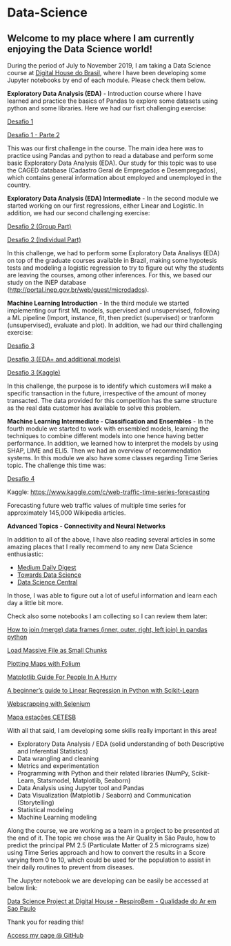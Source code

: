 <style>body {background-image: url("data-science-lego.jpg");background-repeat:no-repeat;background-size:cover;}</style>

# Data-Science

## Welcome to my place where I am currently enjoying the Data Science world!

During the period of July to November 2019, I am taking a Data Science course at <a href="https://br.digitalhouse.com/">Digital House do Brasil</a>, where I have been developing some Jupyter notebooks by end of each module. Please check them below.

**Exploratory Data Analysis (EDA)** - Introduction course where I have learned and practice the basics of Pandas to explore some datasets using python and some libraries. Here we had our fisrt challenging exercise:

<a href="https://nbviewer.jupyter.org/github/rpbenatti/Data-Science/blob/master/Desafio1.ipynb">Desafio 1</a>

<a href="https://nbviewer.jupyter.org/github/rpbenatti/Data-Science/blob/master/desafio1-parte2.ipynb">Desafio 1 - Parte 2</a>

This was our first challenge in the course. The main idea here was to practice using Pandas and python to read a database and perform some basic Exploratory Data Analysis (EDA). Our study for this topic was to use the CAGED database (Cadastro Geral de Empregados e Desempregados), which contains general information about employed and unemployed in the country.

**Exploratory Data Analysis (EDA) Intermediate** - In the second module we started working on our first regressions, either Linear and Logistic. In addition, we had our second challenging exercise:

<a href="https://nbviewer.jupyter.org/github/rpbenatti/Data-Science/blob/master/Desafio2-grupo5-final-v5_entrega.ipynb">Desafio 2 (Group Part)</a>

<a href="https://nbviewer.jupyter.org/github/rpbenatti/Data-Science/blob/master/Desafio2-individual-Benatti-v2.ipynb">Desafio 2 (Individual Part)</a>

In this challenge, we had to perform some Exploratory Data Analisys (EDA) on top of the graduate courses available in Brazil, making some hypotesis tests and modeling a logistic regression to try to figure out why the students are leaving the courses, among other inferences. For this, we based our study on the INEP database (http://portal.inep.gov.br/web/guest/microdados).

**Machine Learning Introduction** - In the third module we started implementing our first ML models, supervised and unsupervised, following a ML pipeline (Import, instance, fit, then predict (supervised) or tranform (unsupervised), evaluate and plot). In addition, we had our third challenging exercise:

<a href="https://nbviewer.jupyter.org/github/rpbenatti/Data-Science/blob/master/desafio3_Benatti_v2.ipynb">Desafio 3</a>

<a href="https://nbviewer.jupyter.org/github/rpbenatti/Data-Science/blob/master/DH Desafio 3 Benatti.ipynb">Desafio 3 (EDA+ and additional models)</a>

<a href="https://www.kaggle.com/rpbenatti/dh-desafio-3-benatti">Desafio 3 (Kaggle)</a>

In this challenge, the purpose is to identify which customers will make a specific transaction in the future, irrespective of the amount of money transacted. The data provided for this competition has the same structure as the real data customer has available to solve this problem.

**Machine Learning Intermediate - Classification and Ensembles** - In the fourth module we started to work with ensembled models, learning the techniques to combine different models into one hence having better performance. In addition, we learned how to interpret the models by using SHAP, LIME and ELI5. Then we had an overview of recommendation systems. In this module we also have some classes regarding Time Series topic. The challenge this time was:

<a href="https://www.kaggle.com/rpbenatti/dh-desafio-4-benatti">Desafio 4</a>

Kaggle: https://www.kaggle.com/c/web-traffic-time-series-forecasting

Forecasting future web traffic values of multiple time series for approximately 145,000 Wikipedia articles.

**Advanced Topics - Connectivity and Neural Networks**

In addition to all of the above, I have also reading several articles in some amazing places that I really recommend to any new Data Science enthusiastic:

<ul>
  <li><a href="https://medium.com/">Medium Daily Digest</a></li>
  <li><a href="https://towardsdatascience.com/">Towards Data Science</a></li>
  <li><a href="https://www.datasciencecentral.com/">Data Science Central</a></li>
</ul>

In those, I was able to figure out a lot of useful information and learn each day a little bit more.

Check also some notebooks I am collecting so I can review them later:

<a href="https://nbviewer.jupyter.org/github/rpbenatti/Data-Science/blob/master/how_to_join_merge_dataframes_in_pandas_python.ipynb">How to join (merge) data frames (inner, outer, right, left join) in pandas python</a>

<a href="https://nbviewer.jupyter.org/github/rpbenatti/Data-Science/blob/master/load_massive_file_as_small_chunks.ipynb">Load Massive File as Small Chunks</a>

<a href="https://nbviewer.jupyter.org/github/rpbenatti/Data-Science/blob/master/plotando_mapas.ipynb">Plotting Maps with Folium</a>

<a href="https://nbviewer.jupyter.org/github/rpbenatti/Data-Science/blob/master/Matplotlib_Guide_For_People_In_A_Hurry.ipynb">Matplotlib Guide For People In A Hurry</a>

<a href="https://nbviewer.jupyter.org/github/rpbenatti/Data-Science/blob/master/linear_regression_in_python_with_scikit_learn.ipynb">A beginner’s guide to Linear Regression in Python with Scikit-Learn</a>

<a href="https://nbviewer.jupyter.org/github/rpbenatti/Data-Science/blob/master/imovelweb.ipynb">Webscrapping with Selenium</a>

<a href="https://nbviewer.jupyter.org/github/rpbenatti/Data-Science/blob/master/mapa-estacoes-cetesb.ipynb">Mapa estações CETESB</a>

With all that said, I am developing some skills really important in this area!

- Exploratory Data Analysis / EDA (solid understanding of both Descriptive and Inferential Statistics)
- Data wrangling and cleaning
- Metrics and experimentation
- Programming with Python and their related libraries (NumPy, Scikit-Learn, Statsmodel, Matplotlib, Seaborn)
- Data Analysis using Jupyter tool and Pandas
- Data Visualization (Matplotlib / Seaborn) and Communication (Storytelling)
- Statistical modeling
- Machine Learning modeling

Along the course, we are working as a team in a project to be presented at the end of it. The topic we chose was the Air Quality in São Paulo, how to predict the principal PM 2.5 (Particulate Matter of 2.5 micrograms size) using Time Series approach and how to convert the results in a Score varying from 0 to 10, which could be used for the population to assist in their daily routines to prevent from diseases.

The Jupyter notebook we are developing can be easily be accessed at below link:

<a href="https://nbviewer.jupyter.org/github/rpbenatti/DS-DH-Project/blob/master/Projeto-Integrador-Grupo5-RespiroBem.ipynb">Data Science Project at Digital House - RespiroBem - Qualidade do Ar em Sao Paulo</a>

Thank you for reading this!

<a href="https://github.com/rpbenatti/">Access my page @ GitHub</a>

